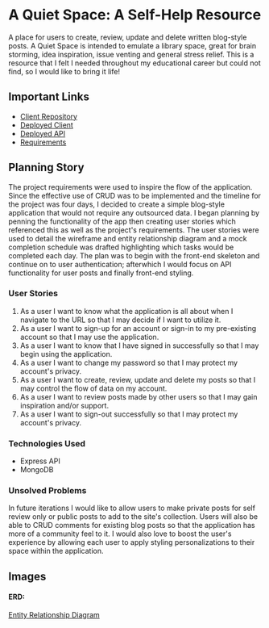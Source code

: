 # A Quiet Space: A Self-Help Resource

A place for users to create, review, update and delete written blog-style posts. A Quiet Space is intended to emulate a library space, great for brain storming, idea inspiration, issue venting and general stress relief. This is a resource that I felt I needed throughout my educational career but could not find, so I would like to bring it life!

## Important Links

- [Client Repository](https://github.com/HarlemHubLive/A-Quiet-Space-client)
- [Deployed Client](https://harlemhublive.github.io/A-Quiet-Place-client/)
- [Deployed API](https://harlemhublive.github.io/A-Quiet-Place-api/)
- [Requirements](https://docs.google.com/document/d/15s8rVgkyDFwYi1Fb26WrWVJZu8ImeXLNJki4ELyH8LY/edit?usp=sharing)

## Planning Story

The project requirements were used to inspire the flow of the application. Since the effective use of CRUD was to be implemented and the timeline for the project was four days, I decided to create a simple blog-style application that would not require any outsourced data. I began planning by penning the functionality of the app then creating user stories which referenced this as well as the project's requirements. The user stories were used to detail the wireframe and entity relationship diagram and a mock completion schedule was drafted highlighting which tasks would be completed each day. The plan was to begin with the front-end skeleton and continue on to user authentication; afterwhich I would focus on API functionality for user posts and finally front-end styling.

### User Stories

1. As a user I want to know what the application is all about when I navigate to the URL so that I may decide if I want to utilize it.
2. As a user I want to sign-up for an account or sign-in to my pre-existing account so that I may use the application.
3. As a user I want to know that I have signed in successfully so that I may begin using the application.
4. As a user I want to change my password so that I may protect my account's privacy.
5. As a user I want to create, review, update and delete my posts so that I may control the flow of data on my account.
6. As a user I want to review posts made by other users so that I may gain inspiration and/or support.
7. As a user I want to sign-out successfully so that I may protect my account's privacy.

### Technologies Used

- Express API
- MongoDB

### Unsolved Problems

In future iterations I would like to allow users to make private posts for self review only or public posts to add to the site's collection. Users will also be able to CRUD comments for existing blog posts so that the application has more of a community feel to it. I would also love to boost the user's experience by allowing each user to apply styling personalizations to their space within the application.

## Images

#### ERD:
[Entity Relationship Diagram](https://imgur.com/mnWB2pQ)
